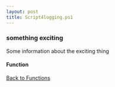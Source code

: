 ```yaml
---
layout: post
title: Script4logging.ps1
---
```


### something exciting

Some information about the exciting thing

#### Function

<script src="https://gist-it.appspot.com/github.com/BanterBoy/scripts-blog/blob/master/PowerShell/functions/Script4logging.ps1"></script>

<a href="/menu/_pages/functions.html">Back to Functions</a>
